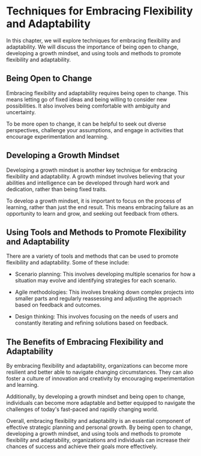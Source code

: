 Techniques for Embracing Flexibility and Adaptability
========================================================================================================

In this chapter, we will explore techniques for embracing flexibility and adaptability. We will discuss the importance of being open to change, developing a growth mindset, and using tools and methods to promote flexibility and adaptability.

Being Open to Change
--------------------

Embracing flexibility and adaptability requires being open to change. This means letting go of fixed ideas and being willing to consider new possibilities. It also involves being comfortable with ambiguity and uncertainty.

To be more open to change, it can be helpful to seek out diverse perspectives, challenge your assumptions, and engage in activities that encourage experimentation and learning.

Developing a Growth Mindset
---------------------------

Developing a growth mindset is another key technique for embracing flexibility and adaptability. A growth mindset involves believing that your abilities and intelligence can be developed through hard work and dedication, rather than being fixed traits.

To develop a growth mindset, it is important to focus on the process of learning, rather than just the end result. This means embracing failure as an opportunity to learn and grow, and seeking out feedback from others.

Using Tools and Methods to Promote Flexibility and Adaptability
---------------------------------------------------------------

There are a variety of tools and methods that can be used to promote flexibility and adaptability. Some of these include:

* Scenario planning: This involves developing multiple scenarios for how a situation may evolve and identifying strategies for each scenario.

* Agile methodologies: This involves breaking down complex projects into smaller parts and regularly reassessing and adjusting the approach based on feedback and outcomes.

* Design thinking: This involves focusing on the needs of users and constantly iterating and refining solutions based on feedback.

The Benefits of Embracing Flexibility and Adaptability
------------------------------------------------------

By embracing flexibility and adaptability, organizations can become more resilient and better able to navigate changing circumstances. They can also foster a culture of innovation and creativity by encouraging experimentation and learning.

Additionally, by developing a growth mindset and being open to change, individuals can become more adaptable and better equipped to navigate the challenges of today's fast-paced and rapidly changing world.

Overall, embracing flexibility and adaptability is an essential component of effective strategic planning and personal growth. By being open to change, developing a growth mindset, and using tools and methods to promote flexibility and adaptability, organizations and individuals can increase their chances of success and achieve their goals more effectively.
